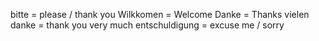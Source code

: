 bitte = please / thank you
Wilkkomen = Welcome
Danke = Thanks
vielen danke = thank you very much
entschuldigung = excuse me / sorry
